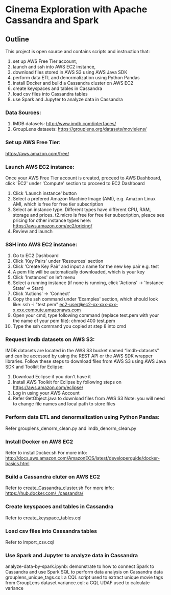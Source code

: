 # Cinema Exploration with Apache Cassandra and Spark

## Outline
This project is open source and contains scripts and instruction that:
  1. set up AWS Free Tier account,
  2. launch and ssh into AWS EC2 instance,
  3. download files stored in AWS S3 using AWS Java SDK
  4. perform data ETL and denormalization using Python Pandas
  5. install Docker and build a Cassandra cluster on AWS EC2
  6. create keyspaces and tables in Cassandra
  7. load csv files into Cassandra tables
  8. use Spark and Jupyter to analyze data in Cassandra
  
### Data Sources:
1. IMDB datasets: http://www.imdb.com/interfaces/
2. GroupLens datasets: https://grouplens.org/datasets/movielens/

### Set up AWS Free Tier:
https://aws.amazon.com/free/

### Launch AWS EC2 instance:
Once your AWS Free Tier account is created, proceed to AWS Dashboard, click 'EC2' under 'Compute' section to proceed to EC2 Dashboard
1. Click 'Launch instance' button
2. Select a prefered Amazon Machine Image (AMI), e.g. Amazon Linux AMI, which is free for free tier subscription
3. Select an instance type. Different types have different CPU, RAM, storage and prices. t2.micro is free for free tier subscription, pleace see pricing for other instance types here: https://aws.amazon.com/ec2/pricing/
4. Review and launch

### SSH into AWS EC2 instance:
1. Go to EC2 Dashboard
2. Click 'Key Pairs' under 'Resources' section
3. Click 'Create Key Pair' and input a name for the new key pair e.g. test
4. A pem file will be automatically downloaded, which is your key
5. Click 'Instances' on left menu
6. Select a running instance (if none is running, click 'Actions' -> 'Instance State' -> Start)
7. Click 'Actions' -> 'Connect'
8. Copy the ssh command under 'Examples' section, which should look like:
    ssh -i "test.pem" ec2-user@ec2-xx-xxx-xxx-x.xxx.compute.amazonaws.com
9. Open your cmd, type following command (replace test.pem with your the name of your pem file):
    chmod 400 test.pem
10. Type the ssh command you copied at step 8 into cmd

### Request imdb datasets on AWS S3:
IMDB datasets are located in the AWS S3 bucket named “imdb-datasets” and can be accessed by using the REST API or the AWS SDK wrapper libraries. Follow these steps to download files from AWS S3 using AWS Java SDK and Toolkit for Eclipse:
1. Download Eclipse if you don't have it
2. Install AWS Toolkit for Eclipse by following steps on https://aws.amazon.com/eclipse/
3. Log in using your AWS Account
4. Refer GetObject.java to download files from AWS S3
    Note: you will need to change file names and local path to store files
    
### Perform data ETL and denormalization using Python Pandas:
  Refer grouplens_denorm_clean.py and imdb_denorm_clean.py

### Install Docker on AWS EC2
Refer to installDocker.sh
For more info: http://docs.aws.amazon.com/AmazonECS/latest/developerguide/docker-basics.html

### Build a Cassandra cluter on AWS EC2
Refer to create_Cassandra_cluster.sh
For more info: https://hub.docker.com/_/cassandra/

### Create keyspaces and tables in Cassandra
Refer to create_keyspace_tables.cql

### Load csv files into Cassandra tables
Refer to import_csv.cql

### Use Spark and Jupyter to analyze data in Cassandra
analyze-data-by-spark.ipynb: demonstrate to how to connect Spark to Cassandra and use Spark SQL to perform data analysis on Cassandra data
grouplens_unique_tags.cql: a CQL script used to extract unique movie tags from GroupLens dataset
variance.cql: a CQL UDAF used to calculate variance






